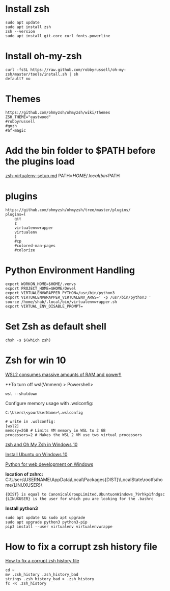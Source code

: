 # Install zsh

	sudo apt update
	sudo apt install zsh
	zsh --version
	sudo apt install git-core curl fonts-powerline 

# Install oh-my-zsh
	curl -fsSL https://raw.github.com/robbyrussell/oh-my-zsh/master/tools/install.sh | sh
	default? no

# Themes
	https://github.com/ohmyzsh/ohmyzsh/wiki/Themes
	ZSH_THEME="eastwood"
	#robbyrussell
	#gnzh
	#af-magic
	
# Add the bin folder to $PATH before the plugins load

[zsh-virtualenv-setup.md](https://gist.github.com/dixneuf19/a398c08f00aac24609c3cc44c29af1f0#file-zsh-virtualenv-setup-md)
	PATH=$HOME/.local/bin:$PATH

# plugins
	https://github.com/ohmyzsh/ohmyzsh/tree/master/plugins/
	plugins=(
		git
		z
		virtualenvwrapper
		virtualenv
		)
		#cp
		#colored-man-pages 
		#colorize

# Python Environment Handling

	export WORKON_HOME=$HOME/.venvs
	export PROJECT_HOME=$HOME/Devel
	export VIRTUALENVWRAPPER_PYTHON=/usr/bin/python3
	export VIRTUALENVWRAPPER_VIRTUALENV_ARGS=' -p /usr/bin/python3 '
	source /home/shab/.local/bin/virtualenvwrapper.sh
	export VIRTUAL_ENV_DISABLE_PROMPT=

# Set Zsh as default shell

	chsh -s $(which zsh)


# Zsh for win 10

[WSL2 consumes massive amounts of RAM and power!!](https://github.com/microsoft/WSL/issues/4166)

**To turn off wsl(Vmmem) > Powershell>

	wsl --shutdown

Configure memory usage with .wslconfig:

	C:\Users\<yourUserName>\.wslconfig
	
	# write in .wslconfig:
	[wsl2]
	memory=2GB # Limits VM memory in WSL to 2 GB
	processors=2 # Makes the WSL 2 VM use two virtual processors


[zsh and Oh My Zsh in Windows 10](https://www.maketecheasier.com/install-zsh-and-oh-my-zsh-windows10/)

[Install Ubuntu on Windows 10](https://ubuntu.com/tutorials/ubuntu-on-windows#1-overview)

[Python for web development on Windows](https://docs.microsoft.com/en-us/windows/python/web-frameworks)

**location of zshrc:**
C:\Users\USERNAME\AppData\Local\Packages\{DIST}\LocalState\rootfs\home\{LINUXUSER}\

    {DIST} is equal to CanonicalGroupLimited.UbuntuonWindows_79rhkp1fndgsc
    {LINUXUSER} is the user for which you are looking for the .bashrc
    
**Install python3**

	sudo apt update && sudo apt upgrade
	sudo apt upgrade python3 python3-pip
	pip3 install --user virtualenv virtualenvwrappe

# How to fix a corrupt zsh history file
	
[How to fix a corrupt zsh history file](https://shapeshed.com/zsh-corrupt-history-file/)
	
	cd ~
	mv .zsh_history .zsh_history_bad
	strings .zsh_history_bad > .zsh_history
	fc -R .zsh_history
	
